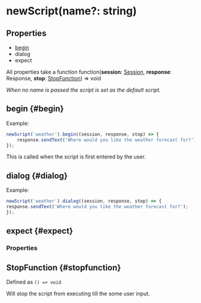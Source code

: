 # newScript(name?: string)
## Properties
* [begin](#begin)
* dialog
* expect

All properties take a function function(**session**: [Session](./session.html), **response**: Response, **stop**: [StopFunction](#stopfunction)) => void

_When no name is passed the script is set as the default script._

## begin {#begin}
Example:
```typescript
newScript('weather').begin((session, response, stop) => {
    response.sendText('Where would you like the weather forecast for?');
});
```
This is called when the script is first entered by the user.

## dialog {#dialog}
Example:
```typescript
newScript('weather').dialog((session, response, stop) => {
response.sendText('Where would you like the weather forecast for?');
});
```

## expect {#expect}
### Properties

## StopFunction {#stopfunction}
Defined as `() => void`

Will stop the script from executing till the some user input.